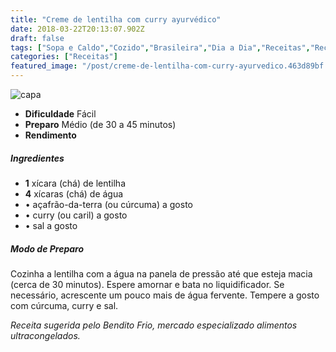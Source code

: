 ```yaml
---
title: "Creme de lentilha com curry ayurvédico"
date: 2018-03-22T20:13:07.902Z
draft: false
tags: ["Sopa e Caldo","Cozido","Brasileira","Dia a Dia","Receitas","Receitas rápidas","Receitas simples e fáceis","Sopas e caldos","Vegetais e legumes"]
categories: ["Receitas"]
featured_image: "/post/creme-de-lentilha-com-curry-ayurvedico.463d89bf.jpg"
---
```


![capa](/post/creme-de-lentilha-com-curry-ayurvedico.463d89bf.jpg)

*   **Dificuldade** Fácil
*   **Preparo** Médio (de 30 a 45 minutos)
*   **Rendimento**

##### Ingredientes

*   **1** xícara (chá) de lentilha
*   **4** xícaras (chá) de água
*   • açafrão-da-terra (ou cúrcuma) a gosto
*   • curry (ou caril) a gosto
*   • sal a gosto

##### Modo de Preparo

Cozinha a lentilha com a água na panela de pressão até que esteja macia (cerca de 30 minutos). Espere amornar e bata no liquidificador. Se necessário, acrescente um pouco mais de água fervente. Tempere a gosto com cúrcuma, curry e sal.

_Receita sugerida pelo Bendito Frio, mercado especializado alimentos ultracongelados._
